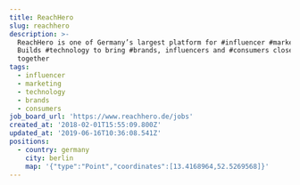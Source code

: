 ```yaml
---
title: ReachHero
slug: reachhero
description: >-
  ReachHero is one of Germany’s largest platform for #influencer #marketing.
  Builds #technology to bring #brands, influencers and #consumers closer
  together
tags:
  - influencer
  - marketing
  - technology
  - brands
  - consumers
job_board_url: 'https://www.reachhero.de/jobs'
created_at: '2018-02-01T15:55:09.800Z'
updated_at: '2019-06-16T10:36:08.541Z'
positions:
  - country: germany
    city: berlin
    map: '{"type":"Point","coordinates":[13.4168964,52.5269568]}'
---
```


